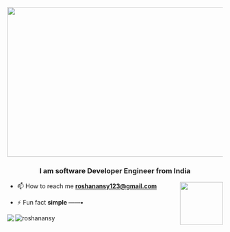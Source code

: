 <image width=1000  height=350 src="https://user-images.githubusercontent.com/91673102/228230583-9143ecc1-b71c-4fd3-afee-2f07d66efa1d.png"/>

<h3 align="center">I am software Developer Engineer from India</h3>

<image align="right" width=100 height=100 src="https://user-images.githubusercontent.com/91673102/228229372-0006d3e5-b578-4ac9-a074-99008c31943e.png"/>

- 📫 How to reach me **roshanansy123@gmail.com**

- ⚡ Fun fact **simple ——•**

<img align="left" src="https://github-readme-stats.vercel.app/api?username=RoshanAnsy&show_icons=true&theme=transparent" />


<p><img align="left"  src="https://github-readme-stats.vercel.app/api/top-langs?username=roshanansy&show_icons=true&theme=transparent&layout=compact" alt="roshanansy" /></p>







